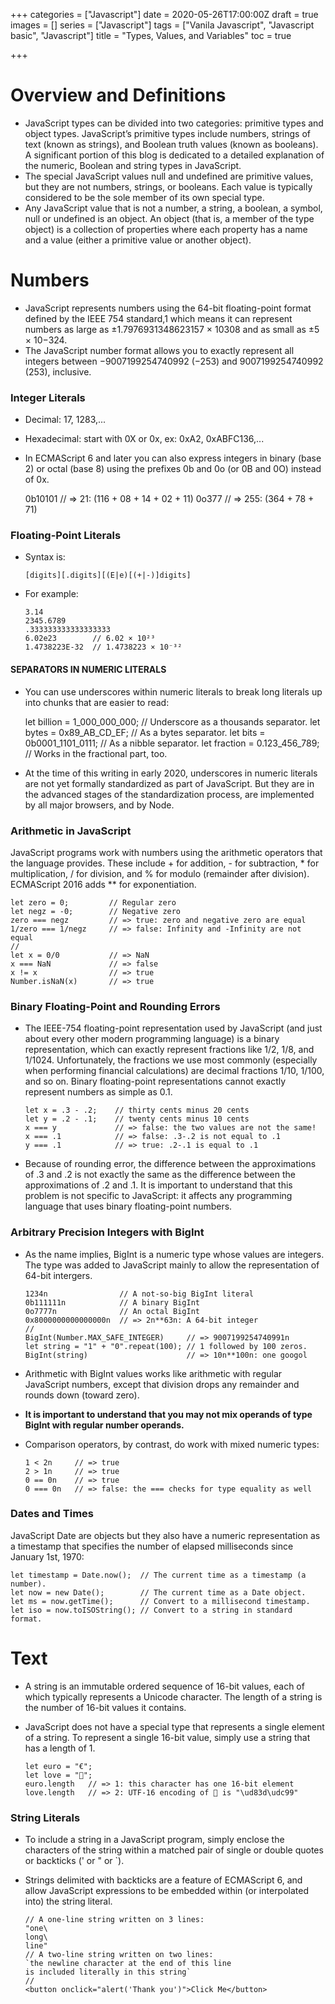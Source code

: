 +++
categories = ["Javascript"]
date = 2020-05-26T17:00:00Z
draft = true
images = []
series = ["Javascript"]
tags = ["Vanila Javascript", "Javascript basic", "Javascript"]
title = "Types, Values, and Variables"
toc = true

+++
# Overview and Definitions

* JavaScript types can be divided into two categories: primitive types and object types. JavaScript’s primitive types include numbers, strings of text (known as strings), and Boolean truth values (known as booleans). A significant portion of this blog is dedicated to a detailed explanation of the numeric, Boolean and string types in JavaScript.
* The special JavaScript values null and undefined are primitive values, but they are not numbers, strings, or booleans. Each value is typically considered to be the sole member of its own special type.
* Any JavaScript value that is not a number, a string, a boolean, a symbol, null or undefined is an object. An object (that is, a member of the type object) is a collection of properties where each property has a name and a value (either a primitive value or another object).

# Numbers

* JavaScript represents numbers using the 64-bit floating-point format defined by the IEEE 754 standard,1 which means it can represent numbers as large as ±1.7976931348623157 × 10308 and as small as ±5 × 10−324.
* The JavaScript number format allows you to exactly represent all integers between −9007199254740992 (−253) and 9007199254740992 (253), inclusive.

### Integer Literals

* Decimal: 17, 1283,...
* Hexadecimal: start with 0X or 0x, ex: 0xA2, 0xABFC136,...
* In ECMAScript 6 and later you can also express integers in binary (base 2) or octal (base 8) using the prefixes 0b and 0o (or 0B and 0O) instead of 0x.

    0b10101  // => 21:  (116 + 08 + 14 + 02 + 11)
    0o377    // => 255: (364 + 78 + 71)

### Floating-Point Literals

* Syntax is:

      [digits][.digits][(E|e)[(+|-)]digits]
* For example:

      3.14
      2345.6789
      .333333333333333333
      6.02e23        // 6.02 × 10²³
      1.4738223E-32  // 1.4738223 × 10⁻³²

#### SEPARATORS IN NUMERIC LITERALS

* You can use underscores within numeric literals to break long literals up into chunks that are easier to read:

  let billion = 1_000_000_000;   // Underscore as a thousands separator.
  let bytes = 0x89_AB_CD_EF;     // As a bytes separator.
  let bits = 0b0001_1101_0111;   // As a nibble separator.
  let fraction = 0.123_456_789;  // Works in the fractional part, too.
* At the time of this writing in early 2020, underscores in numeric literals are not yet formally standardized as part of JavaScript. But they are in the advanced stages of the standardization process, are implemented by all major browsers, and by Node.

### Arithmetic in JavaScript

JavaScript programs work with numbers using the arithmetic operators that the language provides. These include + for addition, - for subtraction, * for multiplication, / for division, and % for modulo (remainder after division). ECMAScript 2016 adds ** for exponentiation.

    let zero = 0;         // Regular zero
    let negz = -0;        // Negative zero
    zero === negz         // => true: zero and negative zero are equal
    1/zero === 1/negz     // => false: Infinity and -Infinity are not equal
    //
    let x = 0/0           // => NaN
    x === NaN             // => false
    x != x                // => true
    Number.isNaN(x)       // => true

### Binary Floating-Point and Rounding Errors

* The IEEE-754 floating-point representation used by JavaScript (and just about every other modern programming language) is a binary representation, which can exactly represent fractions like 1/2, 1/8, and 1/1024. Unfortunately, the fractions we use most commonly (especially when performing financial calculations) are decimal fractions 1/10, 1/100, and so on. Binary floating-point representations cannot exactly represent numbers as simple as 0.1.

      let x = .3 - .2;    // thirty cents minus 20 cents
      let y = .2 - .1;    // twenty cents minus 10 cents
      x === y             // => false: the two values are not the same!
      x === .1            // => false: .3-.2 is not equal to .1
      y === .1            // => true: .2-.1 is equal to .1
* Because of rounding error, the difference between the approximations of .3 and .2 is not exactly the same as the difference between the approximations of .2 and .1. It is important to understand that this problem is not specific to JavaScript: it affects any programming language that uses binary floating-point numbers.

### Arbitrary Precision Integers with BigInt

* As the name implies, BigInt is a numeric type whose values are integers. The type was added to JavaScript mainly to allow the representation of 64-bit intergers.

      1234n                // A not-so-big BigInt literal
      0b111111n            // A binary BigInt
      0o7777n              // An octal BigInt
      0x8000000000000000n  // => 2n**63n: A 64-bit integer
      //
      BigInt(Number.MAX_SAFE_INTEGER)     // => 9007199254740991n
      let string = "1" + "0".repeat(100); // 1 followed by 100 zeros.
      BigInt(string)                      // => 10n**100n: one googol
* Arithmetic with BigInt values works like arithmetic with regular JavaScript numbers, except that division drops any remainder and rounds down (toward zero).
* **It is important to understand that you may not mix operands of type BigInt with regular number operands.**
* Comparison operators, by contrast, do work with mixed numeric types:

      1 < 2n     // => true
      2 > 1n     // => true
      0 == 0n    // => true
      0 === 0n   // => false: the === checks for type equality as well

### Dates and Times

JavaScript Date are objects but they also have a numeric representation as a timestamp that specifies the number of elapsed milliseconds since January 1st, 1970:

    let timestamp = Date.now();  // The current time as a timestamp (a number).
    let now = new Date();        // The current time as a Date object.
    let ms = now.getTime();      // Convert to a millisecond timestamp.
    let iso = now.toISOString(); // Convert to a string in standard format.

# Text

* A string is an immutable ordered sequence of 16-bit values, each of which typically represents a Unicode character. The length of a string is the number of 16-bit values it contains.
* JavaScript does not have a special type that represents a single element of a string. To represent a single 16-bit value, simply use a string that has a length of 1.

      let euro = "€";
      let love = "💙";
      euro.length   // => 1: this character has one 16-bit element
      love.length   // => 2: UTF-16 encoding of 💙 is "\ud83d\udc99"

### String Literals

* To include a string in a JavaScript program, simply enclose the characters of the string within a matched pair of single or double quotes or backticks (' or " or \`).
* Strings delimited with backticks are a feature of ECMAScript 6, and allow JavaScript expressions to be embedded within (or interpolated into) the string literal.

      // A one-line string written on 3 lines:
      "one\
      long\
      line"
      // A two-line string written on two lines:
      `the newline character at the end of this line
      is included literally in this string`
      //
      <button onclick="alert('Thank you')">Click Me</button>